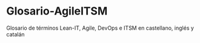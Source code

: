 # Glosario-AgileITSM
Glosario de términos Lean-IT, Agile, DevOps e ITSM en castellano, inglés y catalán
